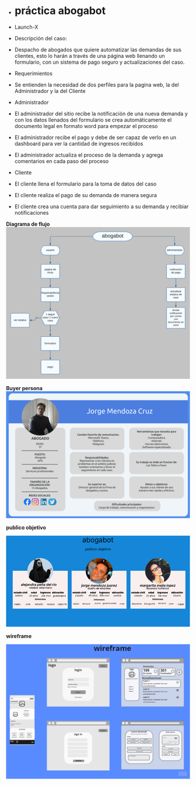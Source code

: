 - #  práctica abogabot
- Launch-X

- Descripción del caso:
- Despacho de abogados que quiere automatizar las demandas de sus clientes, esto lo harán a través de una página web llenando un formulario, con un sistema de pago seguro y actualizaciones del caso.

- Requerimientos
- Se entienden la necesidad de dos perfiles para la pagina web, la del Administrador y la del Cliente

- Administrador
- El administrador del sitio recibe la notificación de una nueva demanda y con los datos llenados del formulario se crea automáticamente el documento legal en formato word para empezar el proceso
- El administrador recibe el pago y debe de ser capaz de verlo en un dashboard para ver la cantidad de ingresos recibidos
- El administrador actualiza el proceso de la demanda y agrega comentarios en cada paso del proceso 

- Cliente
- El cliente llena el formulario para la toma de datos del caso
- El cliente realiza el pago de su demanda de manera segura
- El cliente crea una cuenta para dar seguimiento a su demanda y recibiar notificaciones


**Diagrama de flujo**
![diagrama](https://github.com/1skone/practica-abogabot/blob/main/diagrama%20de%20flujo%201.png)


**Buyer persona**
![buyer](https://github.com/1skone/practica-abogabot/blob/main/Buyer%20persona.png)

**publico objetivo**

![publico](https://github.com/1skone/practica-abogabot/blob/main/publico%20objetivo.png)

**wireframe**

![wire](https://github.com/1skone/practica-abogabot/blob/main/wireframe.jpg)



